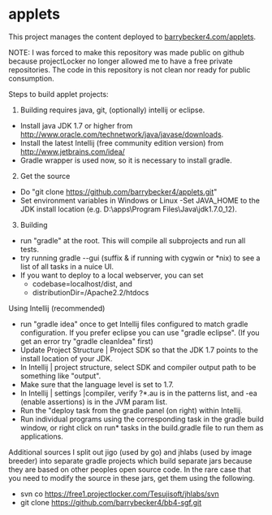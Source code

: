 # applets
This project manages the content deployed to [barrybecker4.com/applets](http://barrybecker4.com/applet_index_en.html).

NOTE: I was forced to make this repository was made public on github because projectLocker no longer allowed me
to have a free private repositories. The code in this repository is not clean nor ready for public consumption.

Steps to build applet projects:

1. Building requires java, git, (optionally) intellij or eclipse.
  - Install java JDK 1.7 or higher from http://www.oracle.com/technetwork/java/javase/downloads.
  - Install the latest Intellij (free community edition version) from http://www.jetbrains.com/idea/
  - Gradle wrapper is used now, so it is necessary to install gradle.
2. Get the source
  - Do "git clone https://github.com/barrybecker4/applets.git"
  - Set environment variables in Windows or Linux
    -Set JAVA_HOME to the JDK install location (e.g. D:\apps\Program Files\Java\jdk1.7.0_12).
3. Building
  - run "gradle" at the root. This will compile all subprojects and run all tests.
  - try running gradle --gui (suffix & if running with cygwin or *nix) to see a list of all tasks in a nuice UI.
  - If you want to deploy to a local webserver, you can set
    - codebase=localhost/dist, and
    - distributionDir=<apache install location>/Apache2.2/htdocs

Using Intellij (recommended)
- run "gradle idea" once to get Intellij files configured to match gradle configuration.
  If you prefer eclipse you can use "gradle eclipse".
   (If you get an error try "gradle cleanIdea" first)
- Update Project Structure | Project SDK so that the JDK 1.7 points to the install location of your JDK.
- In Intellij | project structure, select SDK and compiler output path to be something like "output".
- Make sure that the language level is set to 1.7.
- In Intellij | settings |compiler, verify ?*.au is in the patterns list, and -ea (enable assertions) is in the JVM param list.
- Run the "deploy task from the gradle panel (on right) within Intellij.
- Run individual programs using the corresponding task in the gradle build window,
  or right click on run* tasks in the build.gradle file to run them as applications.

Additional sources
  I split out jigo (used by go) and jhlabs (used by image breeder) into separate gradle projects which build separate
  jars because they are based on other peoples open source code. In the rare case that you need to modify the source in
  these jars, get them using the following.
  - svn co https://free1.projectlocker.com/Tesujisoft/jhlabs/svn
  - git clone https://github.com/barrybecker4/bb4-sgf.git
